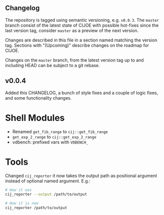 ## Changelog

The repository is tagged using semantic versioning, e.g. `v0.0.3`. The `master`
branch consist of the latest state of CIJOE with possible hot-fixes since
the last version tag, consider `master` as a preview of the next version.

Changes are described in this file in a section named matching the version tag.
Sections with "(Upcoming)" describe changes on the roadmap for CIJOE.

Changes on the `master` branch, from the latest version tag up to and including
HEAD can be subject to a git rebase.

## v0.0.4

Added this CHANGELOG, a bunch of style fixes and a couple of logic fixes, and
some functionality changes.

# Shell Modules

* Renamed `get_fib_range` to `cij::get_fib_range`
* `get_exp_2_range` to `cij::get_exp_2_range`
* vdbench: prefixed vars with `VDBENCH_`

# Tools

Changed `cij_reporter` it now takes the output path as positional argument
instead of optional named argument. E.g.:

```bash
# How it was
cij_reporter --output /path/to/output

# How it is now
cij_reporter /path/to/output
```
